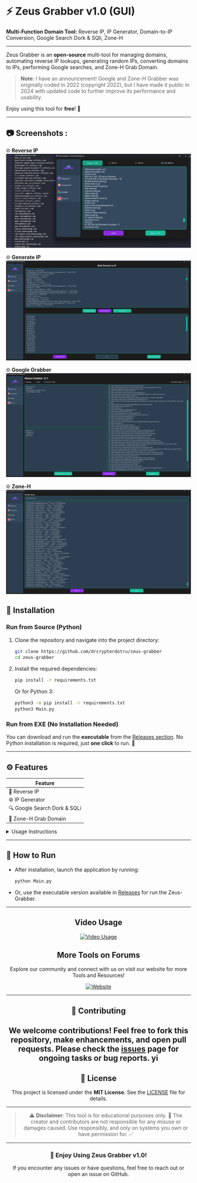 # ⚡ Zeus Grabber v1.0 (GUI)

**Multi-Function Domain Tool:** Reverse IP, IP Generator, Domain-to-IP Conversion, Google Search Dork & SQli, Zone-H 

---

Zeus Grabber is an **open-source** multi-tool for managing domains, automating reverse IP lookups, generating random IPs, converting domains to IPs, performing Google searches, and Zone-H Grab Domain.

> **Note:**  I have an announcement! Google and Zone-H Grabber was originally coded in 2022 (copyright 2022), but I have made it public in 2024 with updated code to further improve its performance and usability.

Enjoy using this tool for **free**! 🚀

---
## 📷 Screenshots :

🌐 **Reverse IP**  
 ![Reverse IP](https://raw.githubusercontent.com/drcrypterdotru/Zeus-Grabber/main/demo/demo_1.png)

🌐 **Generate IP**  
 ![Generate IP](https://raw.githubusercontent.com/drcrypterdotru/Zeus-Grabber/main/demo/demo_2.png)

🌐 **Google Grabber**  
 ![Google Grabber](https://raw.githubusercontent.com/drcrypterdotru/Zeus-Grabber/main/demo/demo_3.png)


🌐 **Zone-H**  
 ![Zone-H](https://raw.githubusercontent.com/drcrypterdotru/Zeus-Grabber/main/demo/demo_4.png)


## 🚒 Installation

### Run from Source (Python)

1. Clone the repository and navigate into the project directory:
   ```bash
   git clone https://github.com/drcrypterdotru/zeus-grabber
   cd zeus-grabber
   ```

2. Install the required dependencies:
   ```bash
   pip install -r requirements.txt
   ```

   Or for Python 3:
   ```bash
   python3 -m pip install -r requirements.txt
   python3 Main.py
   ```

### Run from EXE (No Installation Needed)

You can download and run the **executable** from the [Releases section](#). No Python installation is required, just **one click** to run. 🎉

---

## ⚙️ Features

| Feature                  |
|--------------------------|
| 🔄 Reverse IP            |
| ⚙️ IP Generator          |
| 🔍 Google Search Dork & SQLi |
| 📜 Zone-H Grab Domain |

<details>
  <summary>Usage Instructions</summary>

### 🔄 Reverse IP

1. **Select a TXT file** (`IP_List.txt`) containing a list of IP addresses.
2. Choose **API #1**, **API #2**, or **Both APIs**. Note: Using both might be slower depending on your network speed.
3. **Save the results** as a `.txt` file.
4. Click **Start** to begin the reverse IP lookup.

### ⚙️ IP Generator

This tool offers two IP generation options:

1. **Convert Domain to IP:**
   - Load your domain list (`Domain_List.txt`).
   - Save the generated IP list as a `.txt` file.
   - Click **Start Dom2IP**.

2. **Generate Random IPs:**
   - Input the number of IPs you want to generate.
   - Save the results to a `.txt` file.
   - Click **Generate IP**.

### 🔍 Google Search Automation

- Input your search queries (dorks) into `Dork_List.txt`, either one per line or multiple at once.
- The program automates Google search for each query. Just like using Google manually but faster! 🕵️‍♂️
- **Important**: Google captcha bypass is not supported, so you’ll need to solve captchas manually when prompted.

- Save the results in two formats:
  - **Domain format** (e.g., google.com).
  - **Full URL format** (e.g., example.com/product.php?id=...).
  - Or both formats.

If you want to exclude certain domains, use the **Block Domain** feature at the bottom of the dork list and save before starting.

### 📜 Zone-H Username Input

- Input the **Zone-H Grab Domain** you want to search.
- Click **Save** and then **Start-H** to retrieve data.

**Note**: Captchas need to be solved manually, including for Zone-H searches.

</details>

---

## 🚀 How to Run

- After installation, launch the application by running:
  ```bash
  python Main.py
  ```

- Or, use the executable version available in [Releases](#) for run the Zeus-Grabber.

---


<div style="text-align: center;">

## Video Usage 
[![Video Usage](https://i.ibb.co/mb1qBtG/zeus-grabber-demo-Time-0-02-33-02.png)](https://www.youtube.com/watch?v=DlXZ7zNl_Gg)

## More Tools on Forums

Explore our community and connect with us on visit our website for more Tools and Resources!

[![Website](https://drcrypter.ru/data/assets/logo/logo1.png)](https://drcrypter.ru)

---

## 🤝 Contributing

We welcome contributions! Feel free to fork this repository, make enhancements, and open pull requests. Please check the [issues](#) page for ongoing tasks or bug reports.
yi
---

## 📜 License

This project is licensed under the **MIT License**. See the [LICENSE](LICENSE) file for details.

---

> ⚠️ **Disclaimer**: This tool is for educational purposes only. 🏫 The creator and contributors are not responsible for any misuse or damages caused. Use responsibly, and only on systems you own or have permission for. ✅

---

### 🎉 Enjoy Using Zeus Grabber v1.0! 

If you encounter any issues or have questions, feel free to reach out or open an issue on GitHub.

